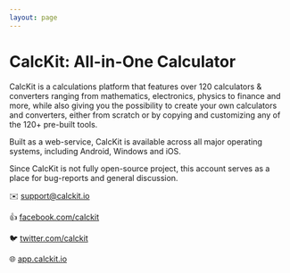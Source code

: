 ```yaml
---
layout: page
---
```


# CalcKit: All-in-One Calculator

CalcKit is a calculations platform that features over 120 calculators & converters ranging from mathematics, electronics, physics to finance and more, while also giving you the possibility to create your own calculators and converters, either from scratch or by copying and customizing any of the 120+ pre-built tools.

Built as a web-service, CalcKit is available across all major operating systems, including Android, Windows and iOS.

Since CalcKit is not fully open-source project, this account serves as a place for bug-reports and general discussion.


:envelope: [support@calckit.io](mailto:support@calckit.io)

:thumbsup: [facebook.com/calckit](https://facebook.com/calckit)

:bird: [twitter.com/calckit](https://twitter.com/calckit)

:globe_with_meridians: [app.calckit.io](https://app.calckit.io)


